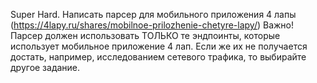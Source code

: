 Super Hard. Написать парсер для мобильного приложения 4 лапы (https://4lapy.ru/shares/mobilnoe-prilozhenie-chetyre-lapy/) 
Важно! Парсер должен использовать ТОЛЬКО те эндпоинты, которые использует мобильное приложение 4 лап. Если же их не получается достать, например, исследованием сетевого трафика, то выбирайте другое задание.
